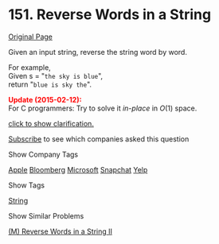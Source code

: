 # 151. Reverse Words in a String

[Original Page](https://leetcode.com/problems/reverse-words-in-a-string/)

Given an input string, reverse the string word by word.

For example,  
Given s = "`the sky is blue`",  
return "`blue is sky the`".

**<font color="red">Update (2015-02-12):</font>**  
For C programmers: Try to solve it _in-place_ in _O_(1) space.

[click to show clarification.](#)

<div class="spoilers" style="display: none;">**Clarification:**

*   What constitutes a word?  
    A sequence of non-space characters constitutes a word.
*   Could the input string contain leading or trailing spaces?  
    Yes. However, your reversed string should not contain leading or trailing spaces.
*   How about multiple spaces between two words?  
    Reduce them to a single space in the reversed string.

</div>

<div>

[Subscribe](/subscribe/) to see which companies asked this question

</div>

<div>

<div id="company_tags" class="btn btn-xs btn-warning">Show Company Tags</div>

<span class="hidebutton">[Apple](/company/apple/) [Bloomberg](/company/bloomberg/) [Microsoft](/company/microsoft/) [Snapchat](/company/snapchat/) [Yelp](/company/yelp/)</span></div>

<div>

<div id="tags" class="btn btn-xs btn-warning">Show Tags</div>

<span class="hidebutton">[String](/tag/string/)</span></div>

<div>

<div id="similar" class="btn btn-xs btn-warning">Show Similar Problems</div>

<span class="hidebutton">[(M) Reverse Words in a String II](/problems/reverse-words-in-a-string-ii/)</span></div>
